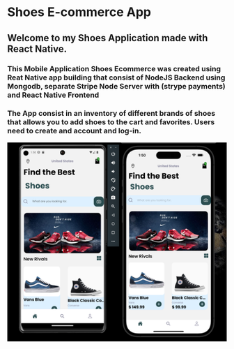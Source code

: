 # Shoes E-commerce App

## Welcome to my Shoes Application made with React Native. 

### This Mobile Application Shoes Ecommerce was created using Reat Native app building that consist of NodeJS Backend using Mongodb, separate Stripe Node Server with (strype payments) and React Native Frontend 

### The App consist in an inventory of different brands of shoes that allows you to add shoes to the cart and favorites. Users need to create and account and log-in.

![alt text](shoes.png)


